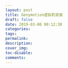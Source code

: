 ```yaml
---
layout: post
title: Genymotion虚拟机安装
draft: false
date: 2019-03-06 00:12:30
categories:
tags:
permalink:
description:
cover_img:
toc-disable:
comments:
---
```


